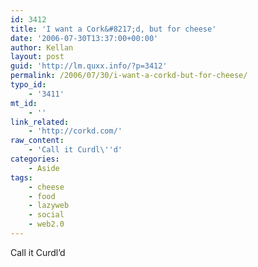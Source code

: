 ```yaml
---
id: 3412
title: 'I want a Cork&#8217;d, but for cheese'
date: '2006-07-30T13:37:00+00:00'
author: Kellan
layout: post
guid: 'http://lm.quxx.info/?p=3412'
permalink: /2006/07/30/i-want-a-corkd-but-for-cheese/
typo_id:
    - '3411'
mt_id:
    - ''
link_related:
    - 'http://corkd.com/'
raw_content:
    - 'Call it Curdl\''d'
categories:
    - Aside
tags:
    - cheese
    - food
    - lazyweb
    - social
    - web2.0
---
```


Call it Curdl’d